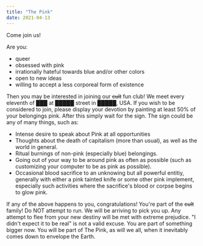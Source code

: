 ```yaml
---
title: "The Pink"
date: 2021-04-13
---
```


Come join us!

Are you:
- queer
- obsessed with pink
- irrationally hateful towards blue and/or other colors
- open to new ideas
- willing to accept a less corporeal form of existence 

Then you may be interested in joining our ~~cult~~ fun club! We meet every
eleventh of ███ at █████ street in █████, USA. If you wish to be considered to
join, please display your devotion by painting at least 50% of your belongings
pink. After this simply wait for the sign. The sign could be any of many things,
such as:

- Intense desire to speak about Pink at all opportunities 
- Thoughts about the death of capitalism (more than usual), as well as the world
  in general. 
- Ritual burnings of non-pink (especially blue) belongings.
- Going out of your way to be around pink as often as possible (such as
  customizing your computer to be as pink as possible).
- Occasional blood sacrifice to an unknowing but all powerful entitiy, generally
  with either a pink tainted knife or some other pink implement, especially such
  activities where the sacrifice's blood or corpse begins to glow pink.
  
If any of the above happens to you, congratulations! You're part of the ~~cult~~
family! Do NOT attempt to run. We will be arriving to pick you up. Any attempt
to flee from your new destiny will be met with extreme prejudice. "I didn't
expect it to be real" is not a valid excuse. You are part of something bigger
now. You will be part of The Pink, as will we all, when it inevitably comes down
to envelope the Earth.
